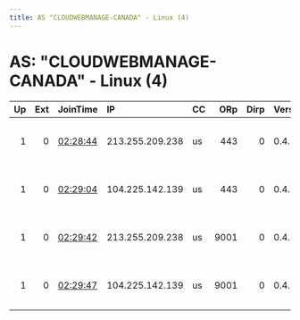 ```yaml
---
title: AS "CLOUDWEBMANAGE-CANADA" - Linux (4)
---
```


# AS: "CLOUDWEBMANAGE-CANADA" - Linux (4)

|   Up |   Ext | JoinTime                                                                                              | IP              | CC   |   ORp |   Dirp | Version   | Contact                      | Nickname   |   eFamMembers |
|-----:|------:|:------------------------------------------------------------------------------------------------------|:----------------|:-----|------:|-------:|:----------|:-----------------------------|:-----------|--------------:|
|    1 |     0 | [02:28:44](https://nusenu.github.io/OrNetStats/w/relay/EF07D290DE9BD113D62240E49641300CD819D619.html) | 213.255.209.238 | us   |   443 |      0 | 0.4.6.10  | Tech &lt;tech AT qec DOT dig | QECs2r1    |             6 |
|    1 |     0 | [02:29:04](https://nusenu.github.io/OrNetStats/w/relay/AB181038A7CF8216E06BCC88BD42E783D5BC0B47.html) | 104.225.142.139 | us   |   443 |      0 | 0.4.6.10  | Tech &lt;tech AT qec DOT dig | QECs1r1    |             6 |
|    1 |     0 | [02:29:42](https://nusenu.github.io/OrNetStats/w/relay/E51A2A8FDB3A5B0349770AA3CB3C5EC58798D2FF.html) | 213.255.209.238 | us   |  9001 |      0 | 0.4.6.10  | Tech &lt;tech AT qec DOT dig | QECs2r2    |             6 |
|    1 |     0 | [02:29:47](https://nusenu.github.io/OrNetStats/w/relay/303E2DA7D4A58515E24BE550784221F99CB4EFB5.html) | 104.225.142.139 | us   |  9001 |      0 | 0.4.6.10  | Tech &lt;tech AT qec DOT dig | QECs1r2    |             6 |
